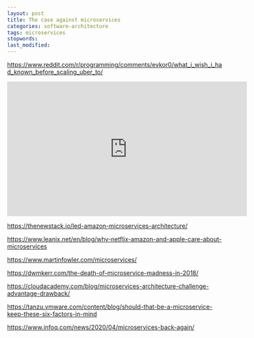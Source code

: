 ```yaml
---
layout: post
title: The case against microservices
categories: software-architecture
tags: microservices
stopwords:
last_modified:
---
```


<!--more-->

https://www.reddit.com/r/programming/comments/evkor0/what_i_wish_i_had_known_before_scaling_uber_to/

<div class="youtube">
<iframe width="560" height="315" src="https://www.youtube.com/embed/kb-m2fasdDY" frameborder="0" allow="accelerometer; autoplay; encrypted-media; gyroscope; picture-in-picture" allowfullscreen></iframe>
</div>

https://thenewstack.io/led-amazon-microservices-architecture/

https://www.leanix.net/en/blog/why-netflix-amazon-and-apple-care-about-microservices

https://www.martinfowler.com/microservices/

https://dwmkerr.com/the-death-of-microservice-madness-in-2018/

https://cloudacademy.com/blog/microservices-architecture-challenge-advantage-drawback/

https://tanzu.vmware.com/content/blog/should-that-be-a-microservice-keep-these-six-factors-in-mind

https://www.infoq.com/news/2020/04/microservices-back-again/
